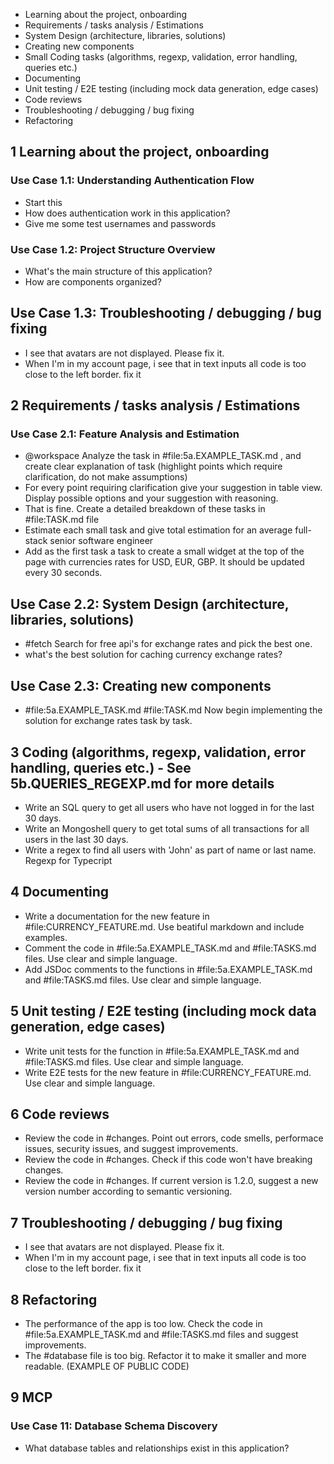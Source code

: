 - Learning about the project, onboarding
- Requirements / tasks analysis / Estimations
- System Design (architecture, libraries, solutions)
- Creating new components
- Small Coding tasks (algorithms, regexp, validation, error handling, queries etc.)
- Documenting
- Unit testing / E2E testing (including mock data generation, edge cases)
- Code reviews
- Troubleshooting / debugging / bug fixing
- Refactoring

## 1 Learning about the project, onboarding
### Use Case 1.1: Understanding Authentication Flow
- Start this
- How does authentication work in this application?
- Give me some test usernames and passwords

### Use Case 1.2: Project Structure Overview
- What's the main structure of this application?
- How are components organized?

## Use Case 1.3: Troubleshooting / debugging / bug fixing
- I see that avatars are not displayed. Please fix it.
- When I'm in my account page, i see that in text inputs all code is too close to the left border. fix it

## 2 Requirements / tasks analysis / Estimations
### Use Case 2.1: Feature Analysis and Estimation

- @workspace Analyze the task in #file:5a.EXAMPLE_TASK.md , and create clear explanation of task (highlight points which require clarification, do not make assumptions)
- For every point requiring clarification give your suggestion in table view. Display possible options and your suggestion with reasoning.
- That is fine. Create a detailed breakdown of these tasks in #file:TASK.md file
- Estimate each small task and give total estimation for an average full-stack senior software engineer
- Add as the first task a task to create a small widget at the top of the page with currencies rates for USD, EUR, GBP. It should be updated every 30 seconds.

## Use Case 2.2: System Design (architecture, libraries, solutions)
- #fetch Search for free api's for exchange rates and pick the best one.
- what's the best solution for caching currency exchange rates?

## Use Case 2.3: Creating new components
- #file:5a.EXAMPLE_TASK.md #file:TASK.md Now begin implementing the solution for exchange rates task by task.

## 3 Coding (algorithms, regexp, validation, error handling, queries etc.) - See 5b.QUERIES_REGEXP.md for more details
- Write an SQL query to get all users who have not logged in for the last 30 days.
- Write an Mongoshell query to get total sums of all transactions for all users in the last 30 days.
- Write a regex to find all users with 'John' as part of name or last name. Regexp for Typecript

## 4 Documenting
- Write a documentation for the new feature in #file:CURRENCY_FEATURE.md. Use beatiful markdown and include examples.
- Comment the code in #file:5a.EXAMPLE_TASK.md and #file:TASKS.md files. Use clear and simple language.
- Add JSDoc comments to the functions in #file:5a.EXAMPLE_TASK.md and #file:TASKS.md files. Use clear and simple language.

## 5 Unit testing / E2E testing (including mock data generation, edge cases)
- Write unit tests for the function in #file:5a.EXAMPLE_TASK.md and #file:TASKS.md files. Use clear and simple language.
- Write E2E tests for the new feature in #file:CURRENCY_FEATURE.md. Use clear and simple language.

## 6 Code reviews
- Review the code in #changes. Point out errors, code smells, performace issues, security issues, and suggest improvements.
- Review the code in #changes. Check if this code won't have breaking changes.
- Review the code in #changes. If current version is 1.2.0, suggest a new version number according to semantic versioning.

## 7 Troubleshooting / debugging / bug fixing
- I see that avatars are not displayed. Please fix it.
- When I'm in my account page, i see that in text inputs all code is too close to the left border. fix it

## 8 Refactoring
- The performance of the app is too low. Check the code in #file:5a.EXAMPLE_TASK.md and #file:TASKS.md files and suggest improvements.
- The #database file is too big. Refactor it to make it smaller and more readable. (EXAMPLE OF PUBLIC CODE)

## 9 MCP
### Use Case 11: Database Schema Discovery
- What database tables and relationships exist in this application?

